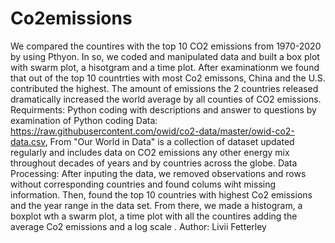 # Co2emissions
We compared the countires with the top 10 CO2 emissions from 1970-2020 by using Pthyon. In so, we coded and manipulated data and built a box plot with swarm plot, a hisotgram and a time plot. After examinationm we found that out of the top 10 countrties with most Co2 emissons, China and the U.S. contributed the highest. The amount of emissions the 2 countries released dramatically increased the world average by all counties of CO2 emissions. 
Requirments: Python coding with descriptions and answer to questions by examination of Python coding
Data: https://raw.githubusercontent.com/owid/co2-data/master/owid-co2-data.csv, From "Our World in Data" is a collection of dataset updated regularly and includes data on CO2 emissions any other energy mix throughout decades of years and by countries across the globe.
Data Processing: After inputing the data, we removed observations and rows without corresponding countries and found colums wiht missing information. Then, found the top 10 countries with highest Co2 emissions and the year range in the data set. From there, we made a histogram, a boxplot wth a swarm plot, a time plot with all the countires adding the average Co2 emissions and a log scale .
Author: Livii Fetterley
